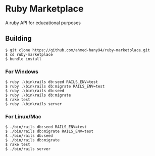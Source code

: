# Ruby Marketplace

A ruby API for educational purposes

## Building

```
$ git clone https://github.com/ahmed-hany94/ruby-marketplace.git
$ cd ruby-marketplace
$ bundle install
```

### For Windows
```
$ ruby .\bin\rails db:seed RAILS_ENV=test
$ ruby .\bin\rails db:migrate RAILS_ENV=test
$ ruby .\bin\rails db:seed
$ ruby .\bin\rails db:migrate
$ rake test
$ ruby .\bin\rails server
```

### For Linux/Mac
```
$ ./bin/rails db:seed RAILS_ENV=test
$ ./bin/rails db:migrate RAILS_ENV=test
$ ./bin/rails db:seed
$ ./bin/rails db:migrate
$ rake test
$ ./bin/rails server
```

